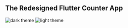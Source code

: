 <b><h2> The Redesigned Flutter Counter App </h2> </b>

![dark theme](https://user-images.githubusercontent.com/37099416/109557998-8440c680-7ae1-11eb-9ca9-c08af45910cf.gif)
![light theme](https://user-images.githubusercontent.com/37099416/109558239-d08c0680-7ae1-11eb-83d3-63ca6d295a18.gif)




